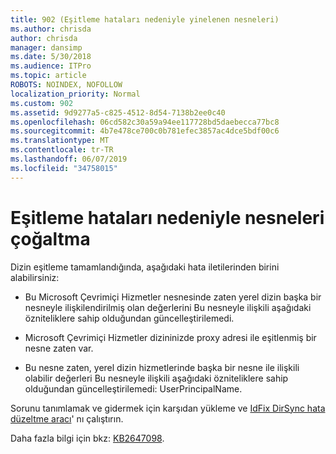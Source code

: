 ```yaml
---
title: 902 (Eşitleme hataları nedeniyle yinelenen nesneleri)
ms.author: chrisda
author: chrisda
manager: dansimp
ms.date: 5/30/2018
ms.audience: ITPro
ms.topic: article
ROBOTS: NOINDEX, NOFOLLOW
localization_priority: Normal
ms.custom: 902
ms.assetid: 9d9277a5-c825-4512-8d54-7138b2ee0c40
ms.openlocfilehash: 06cd582c30a59a94ee117728bd5daebecca77bc8
ms.sourcegitcommit: 4b7e478ce700c0b781efec3857ac4dce5bdf00c6
ms.translationtype: MT
ms.contentlocale: tr-TR
ms.lasthandoff: 06/07/2019
ms.locfileid: "34758015"
---
```

# <a name="sync-errors-due-to-duplicate-objects"></a>Eşitleme hataları nedeniyle nesneleri çoğaltma

Dizin eşitleme tamamlandığında, aşağıdaki hata iletilerinden birini alabilirsiniz:

- Bu Microsoft Çevrimiçi Hizmetler nesnesinde zaten yerel dizin başka bir nesneyle ilişkilendirilmiş olan değerlerini Bu nesneyle ilişkili aşağıdaki özniteliklere sahip olduğundan güncelleştirilemedi.

- Microsoft Çevrimiçi Hizmetler dizininizde proxy adresi ile eşitlenmiş bir nesne zaten var.

- Bu nesne zaten, yerel dizin hizmetlerinde başka bir nesne ile ilişkili olabilir değerleri Bu nesneyle ilişkili aşağıdaki özniteliklere sahip olduğundan güncelleştirilemedi: UserPrincipalName.

Sorunu tanımlamak ve gidermek için karşıdan yükleme ve [IdFix DirSync hata düzeltme aracı](https://www.microsoft.com/download/details.aspx?id=36832)' nı çalıştırın.

Daha fazla bilgi için bkz: [KB2647098](https://support.microsoft.com/help/2647098/duplicate-or-invalid-attributes-prevent-directory-synchronization-in-o).
